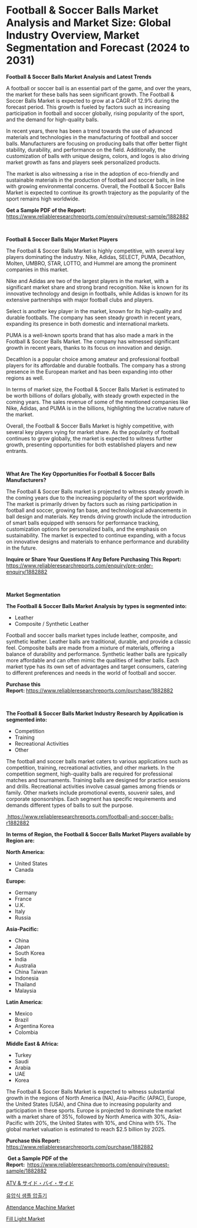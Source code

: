 <p><h1>Football & Soccer Balls Market Analysis and Market Size: Global Industry Overview, Market Segmentation and Forecast (2024 to 2031)</h1></p><p><strong>Football & Soccer Balls Market Analysis and Latest Trends</strong></p>
<p><p>A football or soccer ball is an essential part of the game, and over the years, the market for these balls has seen significant growth. The Football & Soccer Balls Market is expected to grow at a CAGR of 12.9% during the forecast period. This growth is fueled by factors such as increasing participation in football and soccer globally, rising popularity of the sport, and the demand for high-quality balls.</p><p>In recent years, there has been a trend towards the use of advanced materials and technologies in the manufacturing of football and soccer balls. Manufacturers are focusing on producing balls that offer better flight stability, durability, and performance on the field. Additionally, the customization of balls with unique designs, colors, and logos is also driving market growth as fans and players seek personalized products.</p><p>The market is also witnessing a rise in the adoption of eco-friendly and sustainable materials in the production of football and soccer balls, in line with growing environmental concerns. Overall, the Football & Soccer Balls Market is expected to continue its growth trajectory as the popularity of the sport remains high worldwide.</p></p>
<p><strong>Get a Sample PDF of the Report:&nbsp;</strong> <a href="https://www.reliableresearchreports.com/enquiry/request-sample/1882882">https://www.reliableresearchreports.com/enquiry/request-sample/1882882</a></p>
<p>&nbsp;</p>
<p><strong>Football & Soccer Balls Major Market Players</strong></p>
<p><p>The Football & Soccer Balls Market is highly competitive, with several key players dominating the industry. Nike, Adidas, SELECT, PUMA, Decathlon, Molten, UMBRO, STAR, LOTTO, and Hummel are among the prominent companies in this market.</p><p>Nike and Adidas are two of the largest players in the market, with a significant market share and strong brand recognition. Nike is known for its innovative technology and design in footballs, while Adidas is known for its extensive partnerships with major football clubs and players.</p><p>Select is another key player in the market, known for its high-quality and durable footballs. The company has seen steady growth in recent years, expanding its presence in both domestic and international markets.</p><p>PUMA is a well-known sports brand that has also made a mark in the Football & Soccer Balls Market. The company has witnessed significant growth in recent years, thanks to its focus on innovation and design.</p><p>Decathlon is a popular choice among amateur and professional football players for its affordable and durable footballs. The company has a strong presence in the European market and has been expanding into other regions as well.</p><p>In terms of market size, the Football & Soccer Balls Market is estimated to be worth billions of dollars globally, with steady growth expected in the coming years. The sales revenue of some of the mentioned companies like Nike, Adidas, and PUMA is in the billions, highlighting the lucrative nature of the market.</p><p>Overall, the Football & Soccer Balls Market is highly competitive, with several key players vying for market share. As the popularity of football continues to grow globally, the market is expected to witness further growth, presenting opportunities for both established players and new entrants.</p></p>
<p>&nbsp;</p>
<p><strong>What Are The Key Opportunities For Football & Soccer Balls Manufacturers?</strong></p>
<p><p>The Football & Soccer Balls market is projected to witness steady growth in the coming years due to the increasing popularity of the sport worldwide. The market is primarily driven by factors such as rising participation in football and soccer, growing fan base, and technological advancements in ball design and materials. Key trends driving growth include the introduction of smart balls equipped with sensors for performance tracking, customization options for personalized balls, and the emphasis on sustainability. The market is expected to continue expanding, with a focus on innovative designs and materials to enhance performance and durability in the future.</p></p>
<p><strong>Inquire or Share Your Questions If Any Before Purchasing This Report:</strong> <a href="https://www.reliableresearchreports.com/enquiry/pre-order-enquiry/1882882">https://www.reliableresearchreports.com/enquiry/pre-order-enquiry/1882882</a></p>
<p>&nbsp;</p>
<p><strong>Market Segmentation</strong></p>
<p><strong>The Football & Soccer Balls Market Analysis by types is segmented into:</strong></p>
<p><ul><li>Leather</li><li>Composite / Synthetic Leather</li></ul></p>
<p><p>Football and soccer balls market types include leather, composite, and synthetic leather. Leather balls are traditional, durable, and provide a classic feel. Composite balls are made from a mixture of materials, offering a balance of durability and performance. Synthetic leather balls are typically more affordable and can often mimic the qualities of leather balls. Each market type has its own set of advantages and target consumers, catering to different preferences and needs in the world of football and soccer.</p></p>
<p><strong>Purchase this Report:&nbsp;</strong><a href="https://www.reliableresearchreports.com/purchase/1882882">https://www.reliableresearchreports.com/purchase/1882882</a></p>
<p>&nbsp;</p>
<p><strong>The Football & Soccer Balls Market Industry Research by Application is segmented into:</strong></p>
<p><ul><li>Competition</li><li>Training</li><li>Recreational Activities</li><li>Other</li></ul></p>
<p><p>The football and soccer balls market caters to various applications such as competition, training, recreational activities, and other markets. In the competition segment, high-quality balls are required for professional matches and tournaments. Training balls are designed for practice sessions and drills. Recreational activities involve casual games among friends or family. Other markets include promotional events, souvenir sales, and corporate sponsorships. Each segment has specific requirements and demands different types of balls to suit the purpose.</p></p>
<p><a href="https://www.reliableresearchreports.com/football-and-soccer-balls-r1882882">&nbsp;https://www.reliableresearchreports.com/football-and-soccer-balls-r1882882</a></p>
<p><strong>In terms of Region, the Football & Soccer Balls Market Players available by Region are:</strong></p>
<p>
    <p> <strong> North America: </strong>
        <ul>
            <li>United States</li>
            <li>Canada</li>
        </ul>
        </p> 
    <p> <strong> Europe: </strong>
        <ul>
            <li>Germany</li>
            <li>France</li>
            <li>U.K.</li>
            <li>Italy</li>
            <li>Russia</li>
        </ul>
        </p> 
    <p> <strong> Asia-Pacific: </strong>
        <ul>
            <li>China</li>
            <li>Japan</li>
            <li>South Korea</li>
            <li>India</li>
            <li>Australia</li>
            <li>China Taiwan</li>
            <li>Indonesia</li>
            <li>Thailand</li>
            <li>Malaysia</li>
        </ul>
        </p> 
    <p> <strong> Latin America: </strong>
        <ul>
            <li>Mexico</li>
            <li>Brazil</li>
            <li>Argentina Korea</li>
            <li>Colombia</li>
        </ul>
        </p> 
    <p> <strong> Middle East & Africa: </strong>
        <ul>
            <li>Turkey</li>
            <li>Saudi</li>
            <li>Arabia</li>
            <li>UAE</li>
            <li>Korea</li>
        </ul>
    </p>
    </p>
<p><p>The Football & Soccer Balls Market is expected to witness substantial growth in the regions of North America (NA), Asia-Pacific (APAC), Europe, the United States (USA), and China due to increasing popularity and participation in these sports. Europe is projected to dominate the market with a market share of 35%, followed by North America with 30%, Asia-Pacific with 20%, the United States with 10%, and China with 5%. The global market valuation is estimated to reach $2.5 billion by 2025.</p></p>
<p><strong>Purchase this Report: </strong><a href="https://www.reliableresearchreports.com/purchase/1882882">https://www.reliableresearchreports.com/purchase/1882882</a></p>
<p>&nbsp;<strong>Get a Sample PDF of the Report:&nbsp;&nbsp;</strong><a href="https://www.reliableresearchreports.com/enquiry/request-sample/1882882">https://www.reliableresearchreports.com/enquiry/request-sample/1882882</a></p>
<p><strong></strong></p>
<p><p><a href="https://github.com/DanykaKilback/Market-Research-Report-List-1/blob/main/3238962145697.md">ATV & サイド・バイ・サイド</a></p><p><a href="https://github.com/KellyLyncyh543964/Market-Research-Report-List-2/blob/main/7563927154234.md">유압식 샘플 압출기</a></p><p><a href="https://github.com/EveKerluke2023/Market-Research-Report-List-1/blob/main/attendance-machine-market.md">Attendance Machine Market</a></p><p><a href="https://github.com/angeliabkratze/Market-Research-Report-List-1/blob/main/fill-light-market.md">Fill Light Market</a></p></p>
